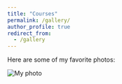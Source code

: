 ```yaml
---
title: "Courses"
permalink: /gallery/
author_profile: true
redirect_from:
  - /gallery
---
```


Here are some of my favorite photos:

![My photo](https://mbh1234.github.io/keerthana.github.io/images/3.jpeg)
